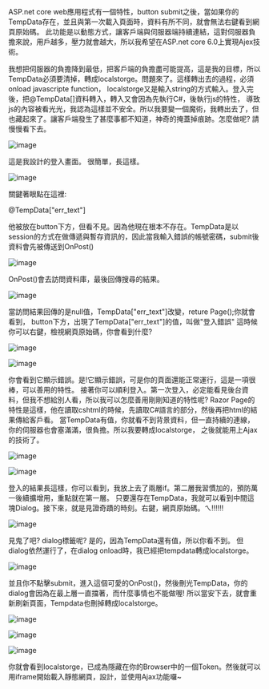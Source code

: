 ASP.net core web應用程式有一個特性，button submit之後，當如果你的TempData存在，並且與第一次載入頁面時，資料有所不同，就會無法右鍵看到網頁原始碼。
此功能是以動態方式，讓客戶端與伺服器端持續連結，這對伺服器負擔來說，用戶越多，壓力就會越大，所以我希望在ASP.net core 6.0上實現Ajex技術。

我想把伺服器的負擔降到最低，把客戶端的負擔盡可能提高，這是我的目標，所以TempData必須要清掉，轉成localstorge。問題來了。這樣轉出去的過程，必須onload javascripte function，
localstorge又是輸入string的方式輸入。登入完後，把@TempData[]資料轉入，轉入又會因為先執行C#，後執行js的特性，
導致js的內容被看光光，我認為這樣並不安全。所以我要變一個魔術，我轉出去了，但也藏起來了。讓客戶端發生了甚麼事都不知道，神奇的掩蓋掉痕跡。怎麼做呢? 請慢慢看下去。

![image](https://github.com/light0986/ASP.NETcore6.0_Web/blob/main/Razor_Page02/document/1642148312773.jpg)

這是我設計的登入畫面。
很簡單，長這樣。

![image](https://github.com/light0986/ASP.NETcore6.0_Web/blob/main/Razor_Page02/document/1642150035658.jpg)

關鍵著眼點在這裡:<p id="err_text">@TempData["err_text"]</p>
他被放在button下方，但看不見。因為他現在根本不存在。TempData是以session的方式在做傳遞與暫存資訊的，因此當我輸入錯誤的帳號密碼，submit後資料會先被傳送到OnPost()

![image](https://github.com/light0986/ASP.NETcore6.0_Web/blob/main/Razor_Page02/document/1642148500654.jpg)

OnPost()會去訪問資料庫，最後回傳搜尋的結果。

![image](https://github.com/light0986/ASP.NETcore6.0_Web/blob/main/Razor_Page02/document/1642148512789.jpg)

當訪問結果回傳的是null值，TempData["err_text"]改變，reture Page();你就會看到，
button下方，出現了TempData["err_text"]的值，叫做"登入錯誤"
這時候你可以右鍵，檢視網頁原始碼，你會看到什麼?

![image](https://github.com/light0986/ASP.NETcore6.0_Web/blob/main/Razor_Page02/document/1642148327736.jpg)

![image](https://github.com/light0986/ASP.NETcore6.0_Web/blob/main/Razor_Page02/document/1642148337272.jpg)

你會看到它顯示錯誤。是!它顯示錯誤，可是你的頁面還能正常運行，這是一項很棒，可以善用的特性。
接著你可以順利登入。第一次登入，必定能看見後台資料，但我不想給別人看，所以我可以怎麼善用剛剛知道的特性呢?
Razor Page的特性是這樣，他在讀取cshtml的時候，先讀取C#語言的部分，然後再把html的結果傳給客戶看。
當TempData有值，你就看不到背景資料，但一直持續的連線，你的伺服器也會塞滿滿，很負擔。所以我要轉成localstorge，
之後就能用上Ajax的技術了。

![image](https://github.com/light0986/ASP.NETcore6.0_Web/blob/main/Razor_Page02/document/1642148364239.jpg)

![image](https://github.com/light0986/ASP.NETcore6.0_Web/blob/main/Razor_Page02/document/1642148567435.jpg)

登入的結果長這樣，你可以看到，我放上去了兩層if。第二層我習慣加的，預防萬一後續擴增用，重點就在第一層。
只要還存在TempData，我就可以看到中間這塊Dialog。接下來，就是見證奇蹟的時刻。右鍵，網頁原始碼。ㄟ!!!!!!

![image](https://github.com/light0986/ASP.NETcore6.0_Web/blob/main/Razor_Page02/document/1642148423119.jpg)

見鬼了吧? dialog標籤呢?
是的，因為TempData還有值，所以你看不到。
但dialog依然運行了，在dialog onload時，我已經把tempdata轉成localstorge。

![image](https://github.com/light0986/ASP.NETcore6.0_Web/blob/main/Razor_Page02/document/1642148529600.jpg)

並且你不點擊submit，進入這個可愛的OnPost()，然後刪光TempData，你的dialog會因為在最上層一直擋著，而什麼事情也不能做喔!
所以當安下去，就會重新刷新頁面，Tempdata也刪掉轉成localstorge。

![image](https://github.com/light0986/ASP.NETcore6.0_Web/blob/main/Razor_Page02/document/1642148589145.jpg)

![image](https://github.com/light0986/ASP.NETcore6.0_Web/blob/main/Razor_Page02/document/1642148614625.jpg)

![image](https://github.com/light0986/ASP.NETcore6.0_Web/blob/main/Razor_Page02/document/1642148447857.jpg)

你就會看到localstorge，已成為隱藏在你的Browser中的一個Token。然後就可以用iframe開始載入靜態網頁，設計，並使用Ajax功能囉~

